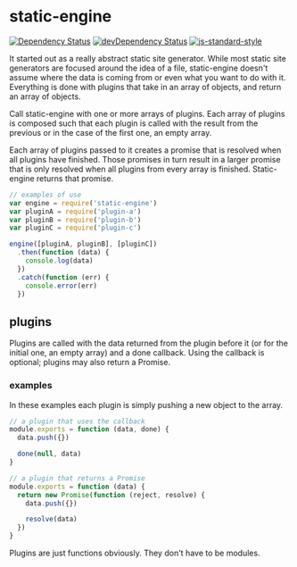 # static-engine

[![Dependency Status](https://david-dm.org/erickmerchant/static-engine.svg?style=flat-square)](https://david-dm.org/erickmerchant/static-engine) [![devDependency Status](https://david-dm.org/erickmerchant/static-engine/dev-status.svg?style=flat-square)](https://david-dm.org/erickmerchant/static-engine#info=devDependencies) [![js-standard-style](https://img.shields.io/badge/code%20style-standard-brightgreen.svg?style=flat)](https://github.com/feross/standard)

It started out as a really abstract static site generator. While most static site generators are focused around the idea of a file, static-engine doesn't assume where the data is coming from or even what you want to do with it. Everything is done with plugins that take in an array of objects, and return an array of objects.

Call static-engine with one or more arrays of plugins. Each array of plugins is composed such that each plugin is called with the result from the previous or in the case of the first one, an empty array.

Each array of plugins passed to it creates a promise that is resolved when all plugins have finished. Those promises in turn result in a larger promise that is only resolved when all plugins from every array is finished. Static-engine returns that promise.

```javascript
// examples of use
var engine = require('static-engine')
var pluginA = require('plugin-a')
var pluginB = require('plugin-b')
var pluginC = require('plugin-c')

engine([pluginA, pluginB], [pluginC])
  .then(function (data) {
    console.log(data)
  })
  .catch(function (err) {
    console.error(err)
  })
```

## plugins

Plugins are called with the data returned from the plugin before it (or for the initial one, an empty array) and a done callback. Using the callback is optional; plugins may also return a Promise.

### examples

In these examples each plugin is simply pushing a new object to the array.

```javascript
// a plugin that uses the callback
module.exports = function (data, done) {
  data.push({})

  done(null, data)
}
```

```javascript
// a plugin that returns a Promise
module.exports = function (data) {
  return new Promise(function (reject, resolve) {
    data.push({})

    resolve(data)
  })
}
```

Plugins are just functions obviously. They don't have to be modules.

